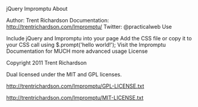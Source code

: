 jQuery Impromptu
About

Author: Trent Richardson
Documentation: http://trentrichardson.com/Impromptu/
Twitter: @practicalweb
Use

Include jQuery and Impromptu into your page
Add the CSS file or copy it to your CSS
call using $.prompt('hello world!');
Visit the Impromptu Documentation for MUCH more advanced usage
License

Copyright 2011 Trent Richardson

Dual licensed under the MIT and GPL licenses.

http://trentrichardson.com/Impromptu/GPL-LICENSE.txt

http://trentrichardson.com/Impromptu/MIT-LICENSE.txt